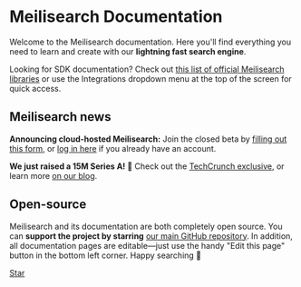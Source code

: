 # Meilisearch Documentation

Welcome to the Meilisearch documentation. Here you'll find everything you need to learn and create with our **lightning fast search engine**.

[<linkButton text="🚀 QUICK START"/>](/learn/getting_started/quick_start.md)

Looking for SDK documentation? Check out [this list of official Meilisearch libraries](/learn/what_is_meilisearch/sdks.md) or use the Integrations dropdown menu at the top of the screen for quick access.

## Meilisearch news

**Announcing cloud-hosted Meilisearch:** Join the closed beta by [filling out this form](https://meilisearch.typeform.com/to/FtnzvZfh), or [log in here](https://cloud.meilisearch.com/login) if you already have an account.

**We just raised a 15M Series A! 🥳** Check out the [TechCrunch exclusive](https://techcrunch.com/2022/10/10/meilisearch-lands-15m-investment-to-grow-its-search-as-a-service-business/), or learn more [on our blog](https://blog.meilisearch.com/meilisearch-series-a/).

## Open-source

Meilisearch and its documentation are both completely open source. You can **support the project by starring** [our main GitHub repository](https://github.com/meilisearch/meilisearch). In addition, all documentation pages are editable—just use the handy "Edit this page" button in the bottom left corner. Happy searching 🔎

<a class="github-button" href="https://github.com/meilisearch/meilisearch" data-icon="octicon-star" data-size="large" data-show-count="true" aria-label="Star meilisearch/meilisearch on GitHub">Star</a><!-- prettier-ignore
--><script async defer src="https://buttons.github.io/buttons.js"></script>